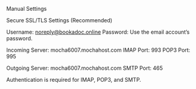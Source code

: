 Manual Settings

Secure SSL/TLS Settings
(Recommended)

Username:	noreply@bookadoc.online
Password:	Use the email account’s password.

Incoming Server:	mocha6007.mochahost.com
IMAP Port: 993
POP3 Port: 995

Outgoing Server:	mocha6007.mochahost.com
SMTP Port: 465

Authentication is required for IMAP, POP3, and SMTP.